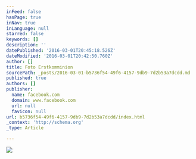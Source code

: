 ```yaml
---
inFeed: false
hasPage: true
inNav: true
inLanguage: null
starred: false
keywords: []
description: ''
datePublished: '2016-03-01T20:45:18.526Z'
dateModified: '2016-03-01T20:42:50.760Z'
author: []
title: Foto Erstkomminion
sourcePath: _posts/2016-03-01-b5736f54-49f6-4157-9db9-7d2b53a7dcdd.md
published: true
authors: []
publisher:
  name: facebook.com
  domain: www.facebook.com
  url: null
  favicon: null
url: b5736f54-49f6-4157-9db9-7d2b53a7dcdd/index.html
_context: 'http://schema.org'
_type: Article

---
```

![](https://scontent-vie1-1.xx.fbcdn.net/hphotos-xaf1/v/t1.0-9/11149396_10153258609199588_6487017755402434761_n.jpg?oh=2f133f817d890eefc5f0c59f64336eb7&oe=575BE4A6)